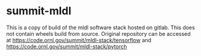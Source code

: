 # summit-mldl
This is a copy of build of the mldl software stack hosted on gitlab. This does not contain wheels build from source. Original repository can be accessed at
https://code.ornl.gov/summit/mldl-stack/tensorflow and https://code.ornl.gov/summit/mldl-stack/pytorch
